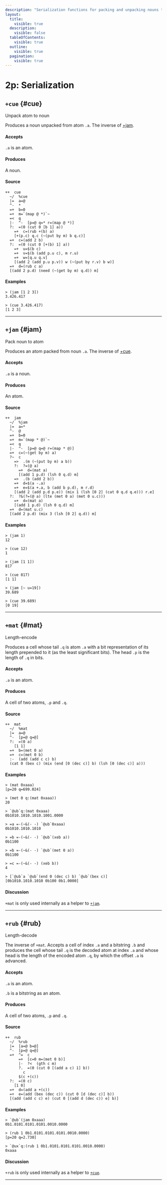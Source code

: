 ```yaml
---
description: "Serialization functions for packing and unpacking nouns to and from atoms."
layout:
  title:
    visible: true
  description:
    visible: false
  tableOfContents:
    visible: true
  outline:
    visible: true
  pagination:
    visible: true
---
```


# 2p: Serialization

## `+cue` {#cue}

Unpack atom to noun

Produces a noun unpacked from atom `.a`. The inverse of [+jam](#jam).

#### Accepts

`.a` is an atom.

#### Produces

A noun.

#### Source

```hoon
++  cue
  ~/  %cue
  |=  a=@
  ^-  *
  =+  b=0
  =+  m=`(map @ *)`~
  =<  q
  |-  ^-  [p=@ q=* r=(map @ *)]
  ?:  =(0 (cut 0 [b 1] a))
    =+  c=(rub +(b) a)
    [+(p.c) q.c (~(put by m) b q.c)]
  =+  c=(add 2 b)
  ?:  =(0 (cut 0 [+(b) 1] a))
    =+  u=$(b c)
    =+  v=$(b (add p.u c), m r.u)
    =+  w=[q.u q.v]
    [(add 2 (add p.u p.v)) w (~(put by r.v) b w)]
  =+  d=(rub c a)
  [(add 2 p.d) (need (~(get by m) q.d)) m]
```

#### Examples

```
> (jam [1 2 3])
3.426.417

> (cue 3.426.417)
[1 2 3]
```

---

## `+jam` {#jam}

Pack noun to atom

Produces an atom packed from noun `.a`. The inverse of [+cue](#cue).

#### Accepts

`.a` is a noun.

#### Produces

An atom.

#### Source

```hoon
++  jam
  ~/  %jam
  |=  a=*
  ^-  @
  =+  b=0
  =+  m=`(map * @)`~
  =<  q
  |-  ^-  [p=@ q=@ r=(map * @)]
  =+  c=(~(get by m) a)
  ?~  c
    =>  .(m (~(put by m) a b))
    ?:  ?=(@ a)
      =+  d=(mat a)
      [(add 1 p.d) (lsh 0 q.d) m]
    =>  .(b (add 2 b))
    =+  d=$(a -.a)
    =+  e=$(a +.a, b (add b p.d), m r.d)
    [(add 2 (add p.d p.e)) (mix 1 (lsh [0 2] (cat 0 q.d q.e))) r.e]
  ?:  ?&(?=(@ a) (lte (met 0 a) (met 0 u.c)))
    =+  d=(mat a)
    [(add 1 p.d) (lsh 0 q.d) m]
  =+  d=(mat u.c)
  [(add 2 p.d) (mix 3 (lsh [0 2] q.d)) m]
```

#### Examples

```
> (jam 1)
12

> (cue 12)
1
```

```
> (jam [1 1])
817

> (cue 817)
[1 1]
```

```
> (jam [~ u=19])
39.689

> (cue 39.689)
[0 19]
```

---

## `+mat` {#mat}

Length-encode

Produces a cell whose tail `.q` is atom `.a` with a bit representation of its length prepended to it (as the least significant bits). The head `.p` is the length of `.q` in bits.

#### Accepts

`.a` is an atom.

#### Produces

A cell of two atoms, `.p` and `.q`.

#### Source

```hoon
++  mat
  ~/  %mat
  |=  a=@
  ^-  [p=@ q=@]
  ?:  =(0 a)
    [1 1]
  =+  b=(met 0 a)
  =+  c=(met 0 b)
  :-  (add (add c c) b)
  (cat 0 (bex c) (mix (end [0 (dec c)] b) (lsh [0 (dec c)] a)))
```

#### Examples

```
> (mat 0xaaa)
[p=20 q=699.024]

> (met 0 q:(mat 0xaaa))
20

> `@ub`q:(mat 0xaaa)
0b1010.1010.1010.1001.0000

> =a =-(~&(- -) `@ub`0xaaa)
0b1010.1010.1010

> =b =-(~&(- -) `@ub`(xeb a))
0b1100

> =b =-(~&(- -) `@ub`(met 0 a))
0b1100

> =c =-(~&(- -) (xeb b))
4

> [`@ub`a `@ub`(end 0 (dec c) b) `@ub`(bex c)]
[0b1010.1010.1010 0b100 0b1.0000]
```

#### Discussion

`+mat` is only used internally as a helper to [`+jam`](#jam).

---

## `+rub` {#rub}

Length-decode

The inverse of `+mat`. Accepts a cell of index `.a` and a bitstring `.b` and produces the cell whose tail `.q` is the decoded atom at index `.a` and whose head is the length of the encoded atom `.q`, by which the offset `.a` is advanced.

#### Accepts

`.a` is an atom.

`.b` is a bitstring as an atom.

#### Produces

A cell of two atoms, `.p` and `.q`.

#### Source

```hoon
++  rub
  ~/  %rub
  |=  [a=@ b=@]
  ^-  [p=@ q=@]
  =+  ^=  c
      =+  [c=0 m=(met 0 b)]
      |-  ?<  (gth c m)
      ?.  =(0 (cut 0 [(add a c) 1] b))
        c
      $(c +(c))
  ?:  =(0 c)
    [1 0]
  =+  d=(add a +(c))
  =+  e=(add (bex (dec c)) (cut 0 [d (dec c)] b))
  [(add (add c c) e) (cut 0 [(add d (dec c)) e] b)]
```

#### Examples

```
> `@ub`(jam 0xaaa)
0b1.0101.0101.0101.0010.0000

> (rub 1 0b1.0101.0101.0101.0010.0000)
[p=20 q=2.730]

> `@ux`q:(rub 1 0b1.0101.0101.0101.0010.0000)
0xaaa
```

#### Discussion

`+rub` is only used internally as a helper to [`+cue`](#cue).

---
